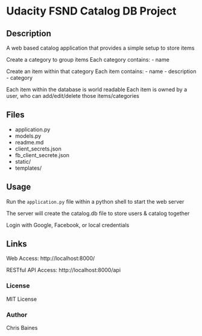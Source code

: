 # Udacity FSND Catalog DB Project

## Description
A web based catalog application that provides a simple setup to store items

Create a category to group items
	Each category contains:
		- name

Create an item within that category
	Each item contains:
		- name
		- description
		- category

Each item within the database is world readable
Each item is owned by a user, who can add/edit/delete those items/categories

## Files
- application.py
- models.py
- readme.md
- client_secrets.json
- fb_client_secrete.json
- static/
- templates/

## Usage
Run the `application.py` file within a python shell to start the web server

The server will create the catalog.db file to store users & catalog together

Login with Google, Facebook, or local credentials

## Links
Web Access: http://localhost:8000/

RESTful API Access: http://localhost:8000/api

### License
MIT License

### Author
Chris Baines